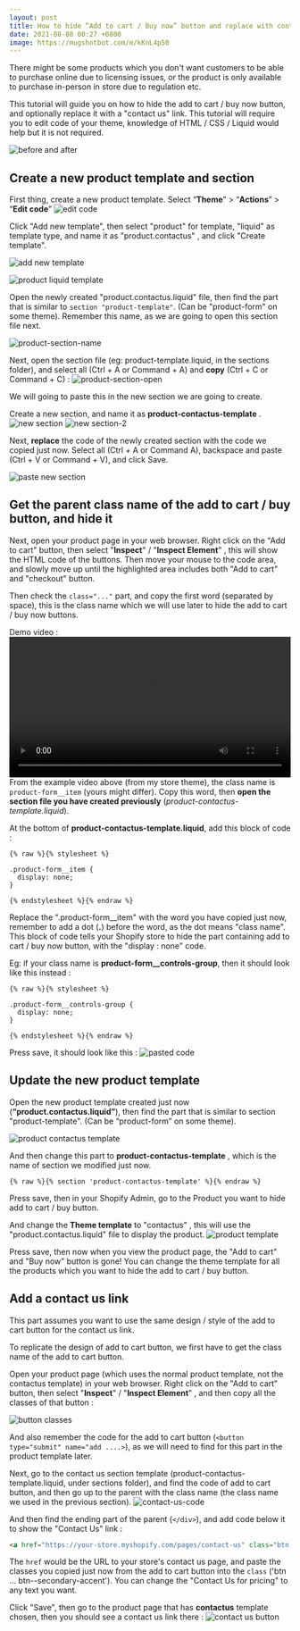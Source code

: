 ```yaml
---
layout: post
title: How to hide “Add to cart / Buy now” button and replace with contact us link
date: 2021-08-08 00:27 +0800
image: https://mugshotbot.com/m/kKnL4p50
---
```


There might be some products which you don't want customers to be able to purchase online due to licensing issues, or the product is only available to purchase in-person in store due to regulation etc.

This tutorial will guide you on how to hide the add to cart / buy now button, and optionally replace it with a "contact us" link. This tutorial will require you to edit code of your theme, knowledge of HTML / CSS / Liquid would help but it is not required. 

![before and after](https://img.yagisoftware.com/8-hide-add-to-cart-button-and-add-contact-us/beforeafter.png)

## Create a new product template and section
First thing, create a new product template. Select “**Theme**” > “**Actions**” > “**Edit code**”
![edit code](https://img.yagisoftware.com/4-how-to-customize-sorting-options-on-collection-page/edit_code.png)

Click "Add new template", then select "product" for template,  "liquid" as template type, and name it as "product.contactus" , and click "Create template".

![add new template](https://img.yagisoftware.com/8-hide-add-to-cart-button-and-add-contact-us/add_new_template.png)

![product liquid template](https://img.yagisoftware.com/8-hide-add-to-cart-button-and-add-contact-us/product_contact_us_new.png)

Open the newly created "product.contactus.liquid" file, then find the part that is similar to `section "product-template"`. (Can be "product-form" on some theme). Remember this name, as we are going to open this section file next.

![product-section-name](https://img.yagisoftware.com/8-hide-add-to-cart-button-and-add-contact-us/product-section.png)

Next, open the section file (eg: product-template.liquid, in the sections folder), and select all (Ctrl + A or Command + A) and **copy** (Ctrl + C or Command + C) :
![product-section-open](https://img.yagisoftware.com/8-hide-add-to-cart-button-and-add-contact-us/product-template-section.png)

We will going to paste this in the new section we are going to create.

Create a new section, and name it as **product-contactus-template** .
![new section](https://img.yagisoftware.com/8-hide-add-to-cart-button-and-add-contact-us/new-section.png)
![new section-2](https://img.yagisoftware.com/8-hide-add-to-cart-button-and-add-contact-us/new-section-2.png)

Next, **replace** the code of the newly created section with the code we copied just now. Select all (Ctrl + A or Command A), backspace and paste (Ctrl + V or Command + V), and click Save.

![paste new section](https://img.yagisoftware.com/8-hide-add-to-cart-button-and-add-contact-us/paste-new-section.png)

## Get the parent class name of the add to cart / buy button, and hide it

Next, open your product page in your web browser. Right click on the "Add to cart" button, then select "**Inspect**" / "**Inspect Element**" , this will show the HTML code of the buttons. Then move your mouse to the code area, and slowly move up until the highlighted area includes both "Add to cart" and "checkout" button.

Then check the `class="..."` part, and copy the first word (separated by space), this is the class name which we will use later to hide the add to cart / buy now buttons.

Demo video :
<video style="width: 100%;" controls>
  <source src="https://img.yagisoftware.com/8-hide-add-to-cart-button-and-add-contact-us/containerclass.mp4" type="video/mp4">
Your browser does not support the video tag.
</video>
<br>
From the example video above (from my store theme), the class name is `product-form__item` (yours might differ). Copy this word, then **open the section file you have created previously** (_product-contactus-template.liquid_).

At the bottom of **product-contactus-template.liquid**, add this block of code : 


```
{% raw %}{% stylesheet %}

.product-form__item {
  display: none;
}

{% endstylesheet %}{% endraw %}

```

Replace the ".product-form__item" with the word you have copied just now, remember to add a dot (**.**) before the word, as the dot means "class name". This block of code tells your Shopify store to hide the part containing add to cart / buy now button, with the "display : none" code.

Eg: if your class name is **product-form__controls-group**, then it should look like this instead : 

```
{% raw %}{% stylesheet %}

.product-form__controls-group {
  display: none;
}

{% endstylesheet %}{% endraw %}

```

Press save, it should look like this  :
![pasted code](https://img.yagisoftware.com/8-hide-add-to-cart-button-and-add-contact-us/product-pasted.png)


## Update the new product template

Open the new product template created just now (**“product.contactus.liquid”**), then find the part that is similar to section "product-template". (Can be “product-form” on some theme).

![product contactus template](https://img.yagisoftware.com/8-hide-add-to-cart-button-and-add-contact-us/product-section.png)

And then change this part to **product-contactus-template** , which is the name of section we modified just now.
```
{% raw %}{% section 'product-contactus-template' %}{% endraw %}
```

Press save, then in your Shopify Admin, go to the Product you want to hide add to cart / buy button.

And change the **Theme template** to "contactus" , this will use the "product.contactus.liquid" file to display the product.
![product template](https://img.yagisoftware.com/8-hide-add-to-cart-button-and-add-contact-us/change-product-template.png)

Press save, then now when you view the product page, the "Add to cart" and "Buy now" button is gone! You can change the theme template for all the products which you want to hide the add to cart / buy button.

## Add a contact us link

This part assumes you want to use the same design / style of the add to cart button for the contact us link.

To replicate the design of add to cart button, we first have to get the class name of the add to cart button.

Open your product page (which uses the normal product template, not the contactus template) in your web browser. Right click on the "Add to cart" button, then select "**Inspect**" / "**Inspect Element**" , and then copy all the classes of that button :

![button classes](https://img.yagisoftware.com/8-hide-add-to-cart-button-and-add-contact-us/btn-class.png)

And also remember the code for the add to cart button (`<button type="submit" name="add ....>`), as we will need to find for this part in the product template later.

Next, go to the contact us section template (product-contactus-template.liquid, under sections folder), and find the code of add to cart button, and then go up to the parent with the class name (the class name we used in the previous section).
![contact-us-code](https://img.yagisoftware.com/8-hide-add-to-cart-button-and-add-contact-us/contact-us-code-small.png)

And then find the ending part of the parent (`</div>`), and add code below it to show the "Contact Us" link :
```html
<a href="https://your-store.myshopify.com/pages/contact-us" class="btn product-form__cart-submit btn--secondary-accent">Contact Us for pricing</a>
```

The `href` would be the URL to your store's contact us page, and paste the classes you copied just now from the add to cart button into the `class` ('btn ... btn--secondary-accent'). You can change the "Contact Us for pricing" to any text you want.

Click "Save", then go to the product page that has **contactus** template chosen, then you should see a contact us link there : 
![contact us button](https://img.yagisoftware.com/8-hide-add-to-cart-button-and-add-contact-us/contact-us-result.png)

